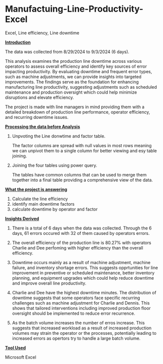 # Manufactuing-Line-Productivity-Excel
Excel,  Line efficiency,   Line downtime 

**<ins>Introduction<ins/>**

The data was collected from 8/29/2024 to 9/3/2024 (6 days).

This analysis examines the production line downtime across various operators to assess overall efficiency and identify key sources of error impacting productivity. By evaluating downtime and frequent error types, such as machine adjustments, we can provide insights into targeted improvements. The findings serve as the foundation for enhancing manufacturing line productivity, suggesting adjustments such as scheduled maintenance and production oversight which could help minimize disruptions and elevate efficiency.

The project is made with line managers in mind providing them with a detailed breakdown of production line performance, operator efficiency, and recurring downtime issues. 

**<ins>Processing the data before Analysis</ins>**

1. Unpvoting the Line donwtime and factor table.
  
   The factor columns are spread with null values in most rows meaning we can unpivot them to a single column for better viewing and esy table joining. 
   
2. Joining the four tables using power query.

   The tables have common columns that can be used to merge them together into a final table providing a comprehensive view of the data.

**<ins>What the project is answering</ins>**

1. Calculate the line efficiency
2. identify main downtime factors
3. calculate downtime by operator and factor

**<ins>Insights Derived<ins/>**

1. There is a total of 6 days when the data was collected. Through the 6 days, 61 errors occured with 32 of them caused by operators errors.
2. The overall efficiency of the production line is 80.27% with operators Charlie and Dee perfoming with higher efficiency than the overall efficiency.
3. Downtime occurs mainly as a result of machine adjustment, machine failure, and inventory shortage errors. This suggests opprtunities for line improvement in preventive or scheduled maintenance, better inventory planning, and equipment upgrades which could help reduce downtime and improve overall line productivity.

4. Charlie and Dee have the highest downtime minutes. The distribution of downtime suggests that some operators face specific recurring challenges such as machine adjustment for Charlie and Dennis. This shows that tailored interventions including improved production floor oversight should be implemented to reduce error recurrence.
5. As the batch volume increases the number of erros increase. This suggests that increased workload as a result of increased production volumes may strain the operator or the processes, potentially leading to increased errors as opertors try to handle a large batch volume.


**<ins>Tool Used<ins/>**

Microsoft Excel





